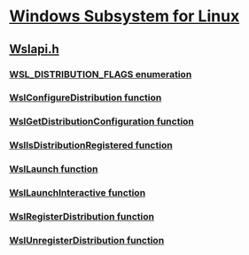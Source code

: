 # [Windows Subsystem for Linux](../_wsl/index.md)
## [Wslapi.h](index.md)
### [WSL_DISTRIBUTION_FLAGS enumeration](../wslapi/ne-wslapi-wsl_distribution_flags.md)
### [WslConfigureDistribution function](../wslapi/nf-wslapi-wslconfiguredistribution.md)
### [WslGetDistributionConfiguration function](../wslapi/nf-wslapi-wslgetdistributionconfiguration.md)
### [WslIsDistributionRegistered function](../wslapi/nf-wslapi-wslisdistributionregistered.md)
### [WslLaunch function](../wslapi/nf-wslapi-wsllaunch.md)
### [WslLaunchInteractive function](../wslapi/nf-wslapi-wsllaunchinteractive.md)
### [WslRegisterDistribution function](../wslapi/nf-wslapi-wslregisterdistribution.md)
### [WslUnregisterDistribution function](../wslapi/nf-wslapi-wslunregisterdistribution.md)
